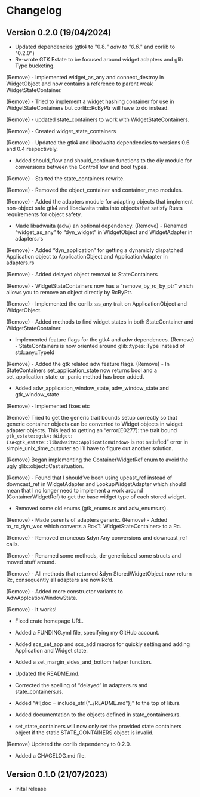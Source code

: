 # Changelog

## Version 0.2.0 (19/04/2024)

- Updated dependencies (gtk4 to "0.8.*" adw to "0.6.*" and corlib to "0.2.0")
- Re-wrote GTK Estate to be focused around widget adapters and glib Type bucketing.

(Remove) - Implemented widget_as_any and connect_destroy in WidgetObject and now contains a reference to parent weak WidgetStateContainer.

(Remove) - Tried to implement a widget hashing container for use in WidgetStateContainers but corlib::RcByPtr will have to do instead.

(Remove) - updated state_containers to work with WidgetStateContainers.

(Remove) - Created widget_state_containers


(Remove) - Updated the gtk4 and libadwaita dependencies to versions 0.6 and 0.4 respectively.

- Added should_flow and should_continue functions to the diy module for conversions between the ControlFlow and bool types.

(Remove) - Started the state_containers rewrite.

(Remove) - Removed the object_container and container_map modules.

(Remove) - Added the adapters module for adapting objects that implement non-object safe gtk4 and libadwaita traits into objects that satisfy Rusts requirements for object safety.


- Made libadwaita (adw) an optional dependency.
(Remove) - Renamed “widget_as_any” to “dyn_widget” in WidgetObject and WidgetAdapter in adapters.rs

(Remove) - Added “dyn_application” for getting a dynamicly dispatched Application object to ApplicationObject and ApplicationAdapter in adapters.rs

(Remove) - Added delayed object removal to StateContainers

(Remove) - WidgetStateContainers now has a “remove_by_rc_by_ptr” which allows you to remove an object directly by RcByPtr.


(Remove) - Implemented the corlib::as_any trait on ApplicationObject and WidgetObject.

(Remove) - Added methods to find widget states in both StateContainer and WidgetStateContainer.

- Implemented feature flags for the gtk4 and adw dependences.
(Remove) - StateContainers is now oriented around glib::types::Type instead of std::any::TypeId

(Remove) - Added the gtk related adw feature flags.
(Remove) - In StateContainers set_application_state now returns bool and a set_application_state_or_panic method has been added.

- Added adw_application_window_state, adw_window_state and gtk_window_state

(Remove) - Implemented fixes etc

(Remove) Tried to get the generic trait bounds setup correctly so that generic container objects can be converted to Widget objects in widget adapter objects. This lead to getting an “error[E0277]: the trait bound `gtk_estate::gtk4::Widget: IsA<gtk_estate::libadwaita::ApplicationWindow>` is not satisfied” error in simple_unix_time_outputer so I’ll have to figure out another solution.

(Remove) Began implementing the ContainerWidgetRef enum to avoid the ugly glib::object::Cast situation.

(Remove) - Found that I should’ve been using upcast_ref instead of downcast_ref in WidgetAdapter and LookupWidgetAdapter which should mean that I no longer need to implement a work around (ContainerWidgetRef) to get the base widget type of each stored widget.

- Removed some old enums (gtk_enums.rs and adw_enums.rs).

(Remove) - Made parents of adapters generic.
(Remove) - Added to_rc_dyn_wsc which converts a Rc<T: WidgetStateContainer> to a Rc<dyn WidgetStateContainer>.

(Remove) - Removed erroneous &dyn Any conversions and downcast_ref calls.


(Remove) - Renamed some methods, de-genericised some structs and moved stuff around.

(Remove) - All methods that returned &dyn StoredWidgetObject now return Rc<dyn StoredWidgetObject>, consequently all adapters are now Rc’d.

(Remove) - Added more constructor variants to AdwApplcationWindowState.

(Remove) - It works!

- Fixed crate homepage URL.

- Added a FUNDING.yml file, specifying my GitHub account.
- Added scs_set_app and scs_add macros for quickly setting and adding Application and Widget state.

- Added a set_margin_sides_and_bottom helper function.

- Updated the README.md.
- Corrected the spelling of “delayed” in adapters.rs and state_containers.rs.

- Added “#![doc = include_str!("../README.md")]” to the top of lib.rs.

- Added documentation to the objects defined in state_containers.rs.

- set_state_containers will now only set the provided state containers object if the static STATE_CONTAINERS object is invalid.

(Remove) Updated the corlib dependency to 0.2.0.

- Added a CHAGELOG.md file.

## Version 0.1.0 (21/07/2023)

- Inital release







